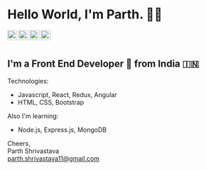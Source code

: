 # Hello World, I'm Parth. 👋🏻

<a target="_blank" href="https://www.linkedin.com/in/parth-shrivastava-3267b2146/">
  <img align="left" alt="Parth Shrivastava - LinkedIn" width="22px" src="https://cdn.jsdelivr.net/npm/simple-icons@v3/icons/linkedin.svg"/>
</a>
<a target="_blank" href="https://twitter.com/paaarth_97">
  <img align="left" alt="Parth Shrivastava - Twitter" width="22px" src="https://cdn.jsdelivr.net/npm/simple-icons@v3/icons/twitter.svg"/>
</a>
<a target="_blank" href="https://www.facebook.com/parthshrivastava11">
  <img align="left" alt="Parth Shrivastava - Facebook" width="22px" src="https://cdn.jsdelivr.net/npm/simple-icons@v3/icons/facebook.svg"/>
</a>
<a target="_blank" href="https://drive.google.com/file/d/1m5LnfpvxDCEjHxeVuSUSjbynG_DsQD_0/view?usp=sharing">
  <img align="left" alt="Parth Shrivastava - Facebook" width="22px" src="https://image.flaticon.com/icons/svg/538/538845.svg"/>
</a>
<br />
<br />

## I'm a Front End Developer 🚀 from India 🇮🇳

Technologies:


- Javascript, React, Redux, Angular 
- HTML, CSS, Bootstrap 

Also I'm learning:
- Node.js, Express.js, MongoDB

Cheers,  
Parth Shrivastava  
parth.shrivastava11@gmail.com
